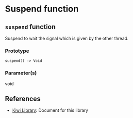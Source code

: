 # Suspend function

## `suspend` function
Suspend to wait the signal which is given by the other thread.

### Prototype
````
suspend() -> Void
````
### Parameter(s)
void

## References
* [Kiwi Library](https://github.com/steelwheels/KiwiScript/blob/master/KiwiLibrary/Document/Library.md): Document for this library
